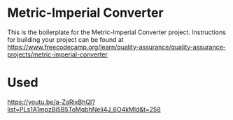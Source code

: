 # Metric-Imperial Converter

This is the boilerplate for the Metric-Imperial Converter project. Instructions for building your project can be found at https://www.freecodecamp.org/learn/quality-assurance/quality-assurance-projects/metric-imperial-converter

# Used
https://youtu.be/a-ZaRixBhQI?list=PLs1A1mpzBj5B5ToMqbhNeli4J_6O4kMld&t=258